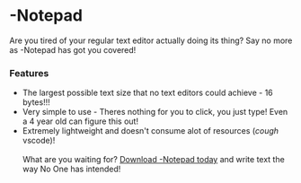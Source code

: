 # -Notepad
Are you tired of your regular text editor actually doing its thing? Say no more as -Notepad has got you covered!<br>
### Features
- The largest possible text size that no text editors could achieve - 16 bytes!!!
- Very simple to use - Theres nothing for you to click, you just type! Even a 4 year old can figure this out!
- Extremely lightweight and doesn't consume alot of resources (*cough* vscode)!
<br><br>
What are you waiting for? [Download -Notepad today](../../releases) and write text the way No One has intended!<br>
